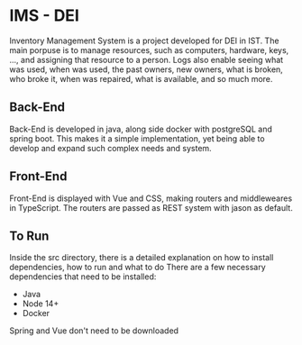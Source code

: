 # IMS - DEI
Inventory Management System is a project developed for DEI in IST.
The main porpuse is to manage resources, such as computers, hardware, keys, ..., and assigning that resource to a person. 
Logs also enable seeing what was used, when was used, the past owners, new owners, what is broken, who broke it, when was repaired, what is available, and so much more.

## Back-End
Back-End is developed in java, along side docker with postgreSQL and spring boot. This makes it a simple implementation, yet being able to develop and expand such complex needs and system.

## Front-End
Front-End is displayed with Vue and CSS, making routers and middleweares in TypeScript. The routers are passed as REST system with jason as default.

## To Run
Inside the src directory, there is a detailed explanation on how to install dependencies, how to run and what to do
There are a few necessary dependencies that need to be installed:
- Java
- Node 14+
- Docker

Spring and Vue don't need to be downloaded
